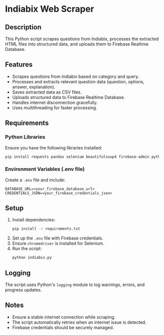 # Indiabix Web Scraper

## Description
This Python script scrapes questions from Indiabix, processes the extracted HTML files into structured data, and uploads them to Firebase Realtime Database.

## Features
- Scrapes questions from Indiabix based on category and query.
- Processes and extracts relevant question data (question, options, answer, explanation).
- Saves extracted data as CSV files.
- Uploads structured data to Firebase Realtime Database.
- Handles internet disconnection gracefully.
- Uses multithreading for faster processing.

## Requirements
### Python Libraries
Ensure you have the following libraries installed:

```bash
pip install requests pandas selenium beautifulsoup4 firebase-admin python-dotenv
```

### Environment Variables (.env file)
Create a `.env` file and include:

```
DATABASE_URL=<your_firebase_database_url>
CREDENTIALS_JSON=<your_firebase_credentials_json>
```

## Setup
1. Install dependencies:
   ```bash
   pip install -r requirements.txt
   ```
2. Set up the `.env` file with Firebase credentials.
3. Ensure `chromedriver` is installed for Selenium.
4. Run the script:
   ```bash
   python indiabix.py
   ```

## Logging
The script uses Python's `logging` module to log warnings, errors, and progress updates.

## Notes
- Ensure a stable internet connection while scraping.
- The script automatically retries when an internet issue is detected.
- Firebase credentials should be securely managed.

